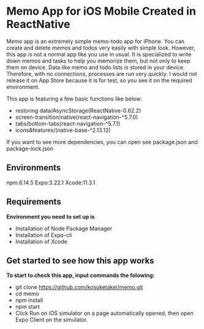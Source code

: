 # Memo App for iOS Mobile Created in ReactNative
Memo app is an extremely simple memo-todo app for iPhone.
You can create and delete memos and todos very easily with simple look.
However, this app is not a normal app like you use in usual.
It is specialized to write down memos and tasks to help you memorize them, but not only to keep them on device.
Data like memo and todo lists is stored in your device. Therefore, with no connections, processes are run very quickly.
I would not release it on App Store because it is for test, so you see it on the required environment.  

This app is featuring a few basic functions like below:  
- restoring data/AsyncStorage(ReactNative-0.62.2)
- screen-transition/native(react-navigation-^5.7.0)
- tabs/bottom-tabs(react-navigation-^5.7.1)
- icons&features/(native-base-^2.13.12)

If you want to see more dependencies, you can open see package.json and package-lock.json
## Environments
npm:6.14.5
Expo:3.22.1
Xcode:11.3.1
## Requirements
__Environment you need to set up is__
- Installation of Node Package Manager
- Installation of Expo-cli
- Installation of Xcode
## Get started to see how this app works
__To start to check this app, input commands the folowing:__
- git clone https://github.com/kosuketakei/memo.git
- cd memo
- npm install
- npm start 
- Click Run on iOS simulator on a page automatically opened, then open Expo Client on the simulator.
